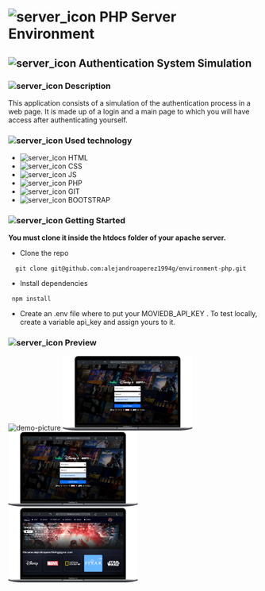 # <img src="https://cdn-icons-png.flaticon.com/512/1995/1995712.png" alt="server_icon" height="30" /> PHP Server Environment

## <img src="https://cdn-icons-png.flaticon.com/512/1995/1995688.png" alt="server_icon" height="30" /> Authentication System Simulation

### <img src="https://cdn-icons-png.flaticon.com/512/1995/1995814.png" alt="server_icon" height="30" /> Description

This application consists of a simulation of the authentication process in a web page. It is made up of a login and a main page to which you will have access after authenticating yourself.

### <img src="https://cdn-icons-png.flaticon.com/512/755/755043.png" alt="server_icon" height="30" /> Used technology

- <img src="https://cdn-icons-png.flaticon.com/512/5968/5968267.png" alt="server_icon" height="30" /> HTML
- <img src="https://cdn-icons-png.flaticon.com/512/5968/5968242.png" alt="server_icon" height="30" /> CSS
- <img src="https://cdn-icons-png.flaticon.com/512/5968/5968292.png" alt="server_icon" height="30" /> JS
- <img src="https://cdn-icons-png.flaticon.com/512/5968/5968332.png" alt="server_icon" height="30" /> PHP
- <img src="https://cdn-icons-png.flaticon.com/512/2111/2111288.png" alt="server_icon" height="30" /> GIT
- <img src="https://cdn-icons-png.flaticon.com/512/5968/5968672.png" alt="server_icon" height="30" /> BOOTSTRAP

### <img src="https://cdn-icons-png.flaticon.com/512/755/755048.png" alt="server_icon" height="30" /> Getting Started

**You must clone it inside the htdocs folder of your apache server.**

- Clone the repo

```
  git clone git@github.com:alejandroaperez1994g/environment-php.git
```

- Install dependencies

```
 npm install
```

- Create an .env file where to put your MOVIEDB_API_KEY . To test locally, create a variable api_key and assign yours to it.

### <img src="https://cdn-icons-png.flaticon.com/512/755/755016.png" alt="server_icon" height="30" /> Preview

<img src="./assets/img/demo/login.png" alt="demo-picture" height="150" /> 
<img src="./assets/img/demo/login-auth.png" alt="demo-picture" height="150" /> 
<img src="./assets/img/demo/login-logout.png" alt="demo-picture" height="150" /> 
<img src="./assets/img/demo/home.png" alt="demo-picture" height="150" />

